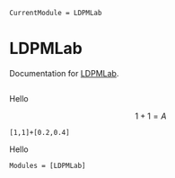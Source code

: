 ```@meta
CurrentModule = LDPMLab
```

# LDPMLab

Documentation for [LDPMLab](https://github.com/DonggeJia/LDPMLab.jl).

```@index
```
Hello

```math
1+1 = A
```
```@example
[1,1]+[0.2,0.4]
```
Hello

```@autodocs
Modules = [LDPMLab]
```
